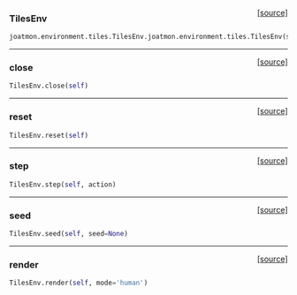 <span style="float:right;">[[source]](https://github.com/malkoch/joatmon/blob/master/joatmon/environment/tiles.py#L8)</span>
### TilesEnv

```python
joatmon.environment.tiles.TilesEnv.joatmon.environment.tiles.TilesEnv(size)
```

----

<span style="float:right;">[[source]](https://github.com/malkoch/joatmon/blob/master/joatmon/environment/tiles.py#L36)</span>

### close


```python
TilesEnv.close(self)
```

----

<span style="float:right;">[[source]](https://github.com/malkoch/joatmon/blob/master/joatmon/environment/tiles.py#L49)</span>

### reset


```python
TilesEnv.reset(self)
```

----

<span style="float:right;">[[source]](https://github.com/malkoch/joatmon/blob/master/joatmon/environment/tiles.py#L63)</span>

### step


```python
TilesEnv.step(self, action)
```

----

<span style="float:right;">[[source]](https://github.com/malkoch/joatmon/blob/master/joatmon/environment/tiles.py#L60)</span>

### seed


```python
TilesEnv.seed(self, seed=None)
```

----

<span style="float:right;">[[source]](https://github.com/malkoch/joatmon/blob/master/joatmon/environment/tiles.py#L39)</span>

### render


```python
TilesEnv.render(self, mode='human')
```
